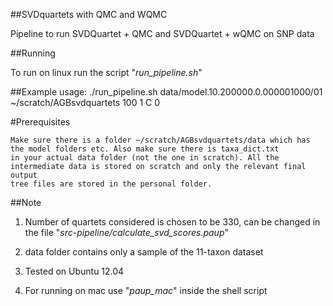 ##SVDquartets with QMC and WQMC

Pipeline to run SVDQuartet + QMC and SVDQuartet + wQMC on SNP data

##Running

To run on linux run the script "*run_pipeline.sh*" 

##Example usage: 
	./run_pipeline.sh data/model.10.200000.0.000001000/01 ~/scratch/AGBsvdquartets 100 1 C 0

#Prerequisites

    Make sure there is a folder ~/scratch/AGBsvdquartets/data which has the model folders etc. Also make sure there is taxa_dict.txt
    in your actual data folder (not the one in scratch). All the intermediate data is stored on scratch and only the relevant final output
    tree files are stored in the personal folder.

##Note
1. Number of quartets considered is chosen to be 330, can be changed in the file "*src-pipeline/calculate_svd_scores.paup*"

2. data folder contains only a sample of the 11-taxon dataset

3. Tested on Ubuntu 12.04

4. For running on mac use "*paup_mac*" inside the shell script
